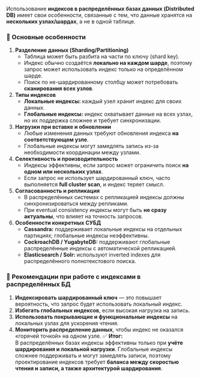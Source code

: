 Использование **индексов в распределённых базах данных (Distributed DB)** имеет свои особенности, связанные с тем, что данные хранятся на **нескольких узлах/шардах**, а не в одной таблице.
### 🔹 Основные особенности
1. **Разделение данных (Sharding/Partitioning)**
    - Таблица может быть разбита на части по ключу (shard key).
    - Индекс обычно создаётся **локально на каждом шарде**, поэтому запрос может использовать индекс только на определённом шарде.
    - Поиск по не-шардированному столбцу может потребовать **сканирования всех узлов**.
2. **Типы индексов**
    - **Локальные индексы:** каждый узел хранит индекс для своих данных.
    - **Глобальные индексы:** индекс охватывает данные на всех узлах, но их поддержка сложнее и требует синхронизации.
3. **Нагрузки при вставке и обновлении**
    - Любые изменения данных требуют обновления индекса **на соответствующем узле**.
    - Глобальные индексы могут замедлять запись из-за необходимости координации между узлами.
4. **Селективность и производительность**
    - Индексы эффективны, если запрос может ограничить поиск **на одном или нескольких узлах**.
    - Если запрос не использует шардированный ключ, часто выполняется **full cluster scan**, и индекс теряет смысл.
5. **Согласованность и репликация**
    - В распределённых системах с репликацией индексы должны синхронизироваться между репликами.
    - При eventual consistency индексы могут быть **не сразу актуальны**, что влияет на точность запросов.
6. **Особенности конкретных СУБД**
    - **Cassandra:** поддерживает локальные индексы на отдельных партициях; глобальные индексы неэффективны.
    - **CockroachDB / YugabyteDB:** поддерживают глобальные распределённые индексы с автоматической репликацией.
    - **Elasticsearch / Solr:** используют inverted indexes для распределённого полнотекстового поиска.
### 🔹 Рекомендации при работе с индексами в распределённых БД
1. **Индексировать шардированный ключ** — это повышает вероятность, что запрос будет использовать локальный индекс.
2. **Избегать глобальных индексов**, если высокая нагрузка на запись.
3. **Использовать покрывающие и функциональные индексы** на локальных узлах для ускорения чтения.
4. **Мониторить распределение данных**, чтобы индекс не оказался «горячей точкой» на одном узле.
✅ **Итог:**  
В распределённых базах индексы эффективны только при **учёте шардирования и локальной нагрузки**. Глобальные индексы сложнее поддерживать и могут замедлять записи, поэтому проектирование индексов требует **баланса между скоростью чтения и записи, а также архитектурой шардирования**.